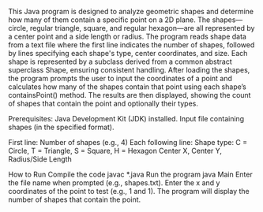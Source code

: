This Java program is designed to analyze geometric shapes and determine how many of them contain a specific point on a 2D plane. The shapes—circle, regular triangle, square, and regular hexagon—are all represented by a center point and a side length or radius. The program reads shape data from a text file where the first line indicates the number of shapes, followed by lines specifying each shape's type, center coordinates, and size. Each shape is represented by a subclass derived from a common abstract superclass Shape, ensuring consistent handling. After loading the shapes, the program prompts the user to input the coordinates of a point and calculates how many of the shapes contain that point using each shape’s containsPoint() method. The results are then displayed, showing the count of shapes that contain the point and optionally their types.

Prerequisites:
Java Development Kit (JDK) installed.
Input file containing shapes (in the specified format).

First line: Number of shapes (e.g., 4)
Each following line:
Shape type: C = Circle, T = Triangle, S = Square, H = Hexagon
Center X, Center Y, Radius/Side Length

How to Run
Compile the code
  javac *.java
Run the program
  java Main
Enter the file name when prompted (e.g., shapes.txt).
Enter the x and y coordinates of the point to test (e.g., 1 and 1).
The program will display the number of shapes that contain the point.

